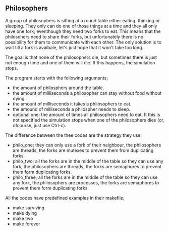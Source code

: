 ##  Philosophers 

A group of philosophers is sitting at a round table either eating, thinking or sleeping. They only can do one of those things at a time and they all only have one fork; eventhough they need two forks to eat. This means that the philosohers need to share their forks, but unfortunately there is no possibility for them to communicate with each other. The only solution is to wait till a fork is avaibale, let's just hope that it won't take too long..

The goal is that none of the philosophers die, but sometimes there is just not enough time and one of them will die. If this happens, the simulation stops.

The program starts with the following arguments;
 - the amount of philosphers around the table.
 - the amount of milliseconds a philosopher can stay without food without dying.
 - the amount of milliseconds it takes a philosophers to eat.
 - the amound of milliseconds a philospher needs to sleep.
 - optional one; the amount of times all philosophers need to eat. It this is not specified the simulation stops when one of the philosophers dies (or, ofcourse, just use Ctrl-c).

The difference between the thee codes are the strategy they use;
 - philo_one; they can only use a fork of their neighbour, the philosophers are threads, the forks are mutexes to prevent them from duplicating forks.
 - philo_two; all the forks are in the middle of the table so they can use any fork, the philosophers are threads, the forks are semaphores to prevent them form duplicating forks.
 - philo_three; all the forks are in the middle of the table so they can use any fork, the philosophers are processes, the forks are semaphores to prevent them form duplicating forks.

All the codes have predefined examples in their makefile;
 - make surviving
 - make dying
 - make two
 - make forever
